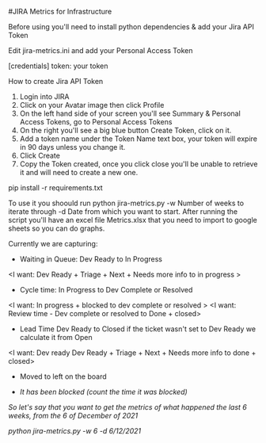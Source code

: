 #JIRA Metrics for Infrastructure

Before using you'll need to install python dependencies & add your Jira API Token

Edit jira-metrics.ini and add your Personal Access Token

[credentials]
token: your token  

How to create Jira API Token 
1. Login into JIRA
2. Click on your Avatar image then click Profile
3. On the left hand side of your screen you'll see Summary & Personal Access Tokens, go to Personal Access Tokens
4. On the right you'll see a big blue button Create Token, click on it. 
5. Add a token name under the Token Name text box, your token will expire in 90 days unless you change it.
6. Click Create
7. Copy the Token created, once you click close you'll be unable to retrieve it and will need to create a new one.


pip install -r requirements.txt

To use it you shoould run python jira-metrics.py -w Number of weeks to iterate through -d Date from which you want to start. After running the script you'll have an excel file Metrics.xlsx that you need to import to google sheets so you can do graphs.

Currently we are capturing:
 - Waiting in Queue: Dev Ready to In Progress

 <I want: Dev Ready + Triage + Next + Needs more info  to in progress >

 - Cycle time: In Progress to Dev Complete or Resolved

 <I want: In progress + blocked to dev complete or resolved >
  <I want: Review time - Dev complete or resolved to Done + closed>

 - Lead Time Dev Ready to Closed if the ticket wasn't set to Dev Ready we calculate it from Open

 <I want: Dev ready Dev Ready + Triage + Next + Needs more info to done + closed>

 - Moved to left on the board

 <I think this is a Yes or No flag. This is Ok>
 <I want: reopened to dev ready + Triage + Next + Needs more info>
 
 - It has been blocked (count the time it was blocked)

So let's say that you want to get the metrics of what happened the last 6 weeks, from the 6 of December of 2021

python jira-metrics.py -w 6 -d 6/12/2021
